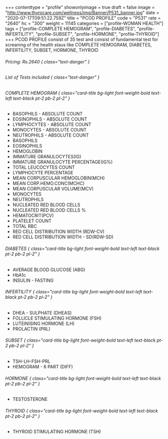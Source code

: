 +++
contenttype = "profile"
showonlyimage = true
draft = false
image = "http://www.thyrocare.com/wellness/img/Banner/P531_banner.jpg"
date = "2020-07-17T09:51:22.759Z"
title = "PCOD PROFILE"
code = "P531"
rate = "2640"
hc = "300"
weight = 11145
categories = ["profile-WOMAN HEALTH"]
tags = ["profile-COMPLETE HEMOGRAM", "profile-DIABETES", "profile-INFERTILITY", "profile-SUBSET", "profile-HORMONE", "profile-THYROID"]
+++
PCOD PROFILE consist of 35 test and consist of fundamental test for screaning of the health staus like COMPLETE HEMOGRAM, DIABETES, INFERTILITY, SUBSET, HORMONE, THYROID
<!--more-->
###### Pricing: Rs.2640 { class="text-danger" }

###### List of Tests included { class="text-danger" }

###### COMPLETE HEMOGRAM { class="card-title bg-light font-weight-bold text-left text-black pt-2 pb-2 pl-2" } 
* BASOPHILS - ABSOLUTE COUNT
* EOSINOPHILS - ABSOLUTE COUNT
* LYMPHOCYTES - ABSOLUTE COUNT
* MONOCYTES - ABSOLUTE COUNT
* NEUTROPHILS - ABSOLUTE COUNT
* BASOPHILS
* EOSINOPHILS
* HEMOGLOBIN
* IMMATURE GRANULOCYTES(IG)
* IMMATURE GRANULOCYTE PERCENTAGE(IG%)
* TOTAL LEUCOCYTES COUNT
* LYMPHOCYTE PERCENTAGE
* MEAN CORPUSCULAR HEMOGLOBIN(MCH)
* MEAN CORP.HEMO.CONC(MCHC)
* MEAN CORPUSCULAR VOLUME(MCV)
* MONOCYTES
* NEUTROPHILS
* NUCLEATED RED BLOOD CELLS
* NUCLEATED RED BLOOD CELLS %
* HEMATOCRIT(PCV)
* PLATELET COUNT
* TOTAL RBC
* RED CELL DISTRIBUTION WIDTH (RDW-CV)
* RED CELL DISTRIBUTION WIDTH - SD(RDW-SD)
###### DIABETES { class="card-title bg-light font-weight-bold text-left text-black pt-2 pb-2 pl-2" } 
* AVERAGE BLOOD GLUCOSE (ABG)
* HbA1c
* INSULIN - FASTING
###### INFERTILITY { class="card-title bg-light font-weight-bold text-left text-black pt-2 pb-2 pl-2" } 
* DHEA - SULPHATE (DHEAS)
* FOLLICLE STIMULATING HORMONE (FSH)
* LUTEINISING HORMONE (LH)
* PROLACTIN (PRL)
###### SUBSET { class="card-title bg-light font-weight-bold text-left text-black pt-2 pb-2 pl-2" } 
* TSH-LH-FSH-PRL
* HEMOGRAM - 6 PART (DIFF)
###### HORMONE { class="card-title bg-light font-weight-bold text-left text-black pt-2 pb-2 pl-2" } 
* TESTOSTERONE
###### THYROID { class="card-title bg-light font-weight-bold text-left text-black pt-2 pb-2 pl-2" } 
* THYROID STIMULATING HORMONE (TSH)
